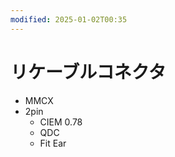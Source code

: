 ```yaml
---
modified: 2025-01-02T00:35
---
```

# リケーブルコネクタ

- MMCX
- 2pin
    - CIEM 0.78
    - QDC
    - Fit Ear